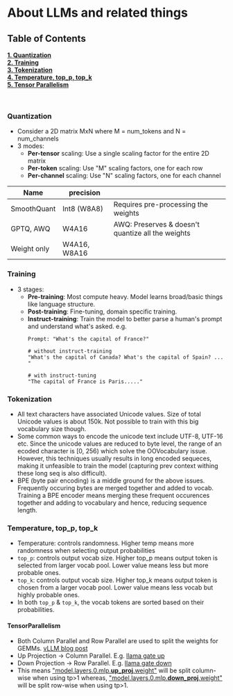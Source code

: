 # About LLMs and related things

## Table of Contents
**[1. Quantization](#quantization)**<br>
**[2. Training](#training)**<br>
**[3. Tokenization](#tokenization)**<br>
**[4. Temperature, top_p, top_k](#temperature-top_p-top_k)**<br>
**[5. Tensor Parallelism](#TensorParallelism)**<br>


<br> 

### Quantization
- Consider a 2D matrix MxN where M = num_tokens and N = num_channels
- 3 modes:
    - **Per-tensor** scaling: Use a single scaling factor for the entire 2D matrix
    - **Per-token** scaling: Use "M" scaling factors, one for each row
    - **Per-channel** scaling: Use "N" scaling factors, one for each channel


| Name        | precision    |                                                  |
|-------------|--------------|--------------------------------------------------|
| SmoothQuant | Int8 (W8A8)  | Requires pre-processing the weights              |
| GPTQ, AWQ   | W4A16        | AWQ: Preserves & doesn't quantize all the weights |
| Weight only | W4A16, W8A16 |                                                  |

### Training
- 3 stages:
    - **Pre-training**: Most compute heavy. Model learns broad/basic things like language structure.
    - **Post-training**: Fine-tuning, domain specific training.
    - **Instruct-training**: Train the model to better parse a human's prompt and understand what's asked. e.g.
      ```
      Prompt: "What's the capital of France?"

      # without instruct-training
      "What's the capital of Canada? What's the capital of Spain? ... "
      
      # with instruct-tuning
      "The capital of France is Paris....."
      ```


### Tokenization
- All text characters have associated Unicode values. Size of total Unicode values is about 150k. Not possible to train with this big vocabulary size though.
- Some common ways to encode the unicode text include UTF-8, UTF-16 etc. Since the unicode values are reduced to byte level, the range of an ecoded character is [0, 256) which solve the OOVocabulary issue. However, this techniques usually results in long encoded sequeces, making it unfeasible to train the model (capturing prev context withing these long seq is also difficult).
- BPE (byte pair encoding) is a middle ground for the above issues. Frequently occuring bytes are merged together and added to vocab. Training a BPE encoder means merging these frequent occurences together and adding to vocabulary and hence, reducing sequence length.


### Temperature, top_p, top_k
- Temperature: controls randomness. Higher temp means more randomness when selecting output probabilities
- `top_p`: controls output vocab size. Higher top_p means output token is selected from larger vocab pool. Lower value means less but more probable ones.
- `top_k`: controls output vocab size. Higher top_k means output token is chosen from a larger vocab pool. Lower value means less vocab but highly probable ones.
- In both `top_p` & `top_k`, the vocab tokens are sorted based on their probabilities.


#### TensorParallelism
- Both Column Parallel and Row Parallel are used to split the weights for GEMMs. [vLLM blog post](https://blog.vllm.ai/2025/02/17/distributed-inference.html)
- Up Projection -> Column Parallel. E.g. [llama gate up](https://github.com/ROCm/vllm/blob/f94ec9beeca1071cc34f9d1e206d8c7f3ac76129/vllm/model_executor/models/llama.py#L76)
- Down Projection -> Row Parallel. E.g. [llama gate down](https://github.com/ROCm/vllm/blob/f94ec9beeca1071cc34f9d1e206d8c7f3ac76129/vllm/model_executor/models/llama.py#L83)
- This means ["model.layers.0.mlp.**up_proj**.weight"](https://huggingface.co/meta-llama/Llama-2-7b-hf/blob/main/pytorch_model.bin.index.json#L11) will be split column-wise when using tp>1 whereas, ["model.layers.0.mlp.**down_proj**.weight"](url) will be split row-wise when using tp>1.
